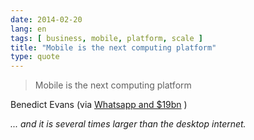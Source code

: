```yaml
---
date: 2014-02-20
lang: en
tags: [ business, mobile, platform, scale ]
title: "Mobile is the next computing platform"
type: quote
---
```


> Mobile is the next computing platform

Benedict Evans (via [Whatsapp and
\$19bn](http://ben-evans.com/benedictevans/2014/2/19/whatsapp-and-19bn#disqus_thread)
)

*... and it is several times larger than the desktop internet.*

